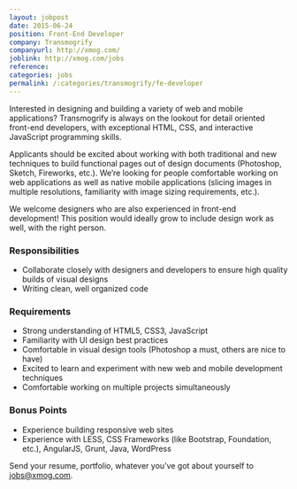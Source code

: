 ```yaml
---
layout: jobpost
date: 2015-06-24
position: Front-End Developer
company: Transmogrify 
companyurl: http://xmog.com/
joblink: http://xmog.com/jobs
reference:
categories: jobs
permalink: /:categories/transmogrify/fe-developer
---
```


Interested in designing and building a variety of web and mobile applications? Transmogrify is always on the lookout for detail oriented front-end developers, with exceptional HTML, CSS, and interactive JavaScript programming skills.
<!--more-->
Applicants should be excited about working with both traditional and new techniques to build functional pages out of design documents (Photoshop, Sketch, Fireworks, etc.). We’re looking for people comfortable working on web applications as well as native mobile applications (slicing images in multiple resolutions, familiarity with image sizing requirements, etc.).

We welcome designers who are also experienced in front-end development! This position would ideally grow to include design work as well, with the right person.

### Responsibilities
* Collaborate closely with designers and developers to ensure high quality builds of visual designs
* Writing clean, well organized code

### Requirements
* Strong understanding of HTML5, CSS3, JavaScript
* Familiarity with UI design best practices
* Comfortable in visual design tools (Photoshop a must, others are nice to have)
* Excited to learn and experiment with new web and mobile development techniques
* Comfortable working on multiple projects simultaneously

### Bonus Points
* Experience building responsive web sites
* Experience with LESS, CSS Frameworks (like Bootstrap, Foundation, etc.), AngularJS, Grunt, Java, WordPress

Send your resume, portfolio, whatever you’ve got about yourself to <a href="mailto:jobs@xmog.com" target="_blank">jobs@xmog.com</a>.
